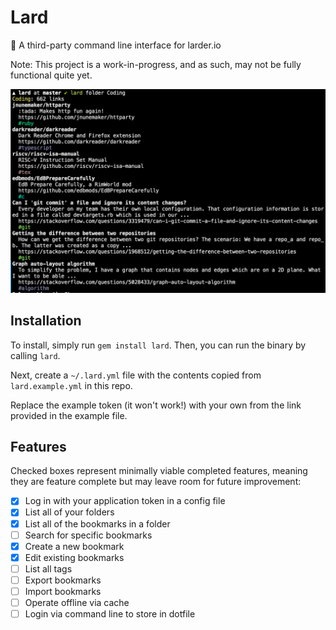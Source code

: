 # Lard

:green_book: A third-party command line interface for larder.io

Note: This project is a work-in-progress, and as such, may not be fully functional quite yet.

![Screenshot of Lard 0.0.0 folder view for 'Coding'](screenshots/folder.png)

## Installation

To install, simply run `gem install lard`. Then, you can run the binary by calling `lard`.

Next, create a `~/.lard.yml` file with the contents copied from `lard.example.yml` in this repo.

Replace the example token (it won't work!) with your own from the link provided in the example file.

## Features

Checked boxes represent minimally viable completed features, meaning they are feature complete but may leave room for future improvement:

- [x] Log in with your application token in a config file
- [x] List all of your folders
- [x] List all of the bookmarks in a folder
- [ ] Search for specific bookmarks
- [x] Create a new bookmark
- [x] Edit existing bookmarks
- [ ] List all tags
- [ ] Export bookmarks
- [ ] Import bookmarks
- [ ] Operate offline via cache
- [ ] Login via command line to store in dotfile

